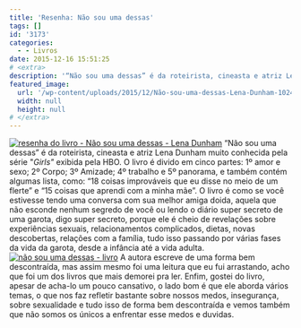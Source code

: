 ```yaml
---
title: 'Resenha: Não sou uma dessas'
tags: []
id: '3173'
categories:
  - - Livros
date: 2015-12-16 15:51:25
# <extra>
description: '“Não sou uma dessas” é da roteirista, cineasta e atriz Lena Dunham muito conhecida pela série &#8220;Girls&#8221; exibida pela HBO. O livro é divido em cinco partes: 1º amor e sexo; 2º Corpo; 3º Amizade; 4º trabalho e 5º panorama, e também contém algumas lista, como: “18 coisas improváveis que eu disse no meio de um flerte” e “15 coisas que aprendi com a minha mãe”. O livro é como se você estivesse tendo uma conversa com sua melhor amiga doida, aquela que não esconde nenhum segredo de você ou lendo o diário super secreto de uma garota, digo super secreto, porque ele é cheio de revelações sobre experiências sexuais, relacionamentos complicados, dietas, novas descobertas, relações com a família, tudo isso passando por várias fases da vida da garota, desde a infância até a vida adulta. A autora escreve de &hellip;'
featured_image: 
  url: '/wp-content/uploads/2015/12/Não-sou-uma-dessas-Lena-Dunham-1024x768.jpg'
  width: null
  height: null
# </extra>
---
```


[![resenha do livro - Não sou uma dessas - Lena Dunham ](/wp-content/uploads/2015/12/Não-sou-uma-dessas-Lena-Dunham-1024x768.jpg)](/wp-content/uploads/2015/12/Não-sou-uma-dessas-Lena-Dunham.jpg) “Não sou uma dessas” é da roteirista, cineasta e atriz Lena Dunham muito conhecida pela série "_Girls"_ exibida pela HBO. O livro é divido em cinco partes: 1º amor e sexo; 2º Corpo; 3º Amizade; 4º trabalho e 5º panorama, e também contém algumas lista, como: “18 coisas improváveis que eu disse no meio de um flerte” e “15 coisas que aprendi com a minha mãe”. O livro é como se você estivesse tendo uma conversa com sua melhor amiga doida, aquela que não esconde nenhum segredo de você ou lendo o diário super secreto de uma garota, digo super secreto, porque ele é cheio de revelações sobre experiências sexuais, relacionamentos complicados, dietas, novas descobertas, relações com a família, tudo isso passando por várias fases da vida da garota, desde a infância até a vida adulta. [![não sou uma dessas - livro](/wp-content/uploads/2015/12/livro-não-sou-uma-dessas-1024x768.jpg)](/wp-content/uploads/2015/12/livro-não-sou-uma-dessas.jpg) A autora escreve de uma forma bem descontraída, mas assim mesmo foi uma leitura que eu fui arrastando, acho que foi um dos livros que mais demorei pra ler. Enfim, gostei do livro, apesar de acha-lo um pouco cansativo, o lado bom é que ele aborda vários temas, o que nos faz refletir bastante sobre nossos medos, insegurança, sobre sexualidade e tudo isso de forma bem descontraída e vemos também que não somos os únicos a enfrentar esse medos e duvidas.
